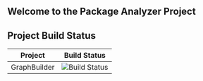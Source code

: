## Welcome to the Package Analyzer Project

## Project Build Status

Project|Build Status
---|---
GraphBuilder|![Build Status](https://github.com/hlotyaks/PackageAnalyzer/workflows/.NET%20Core/badge.svg)
